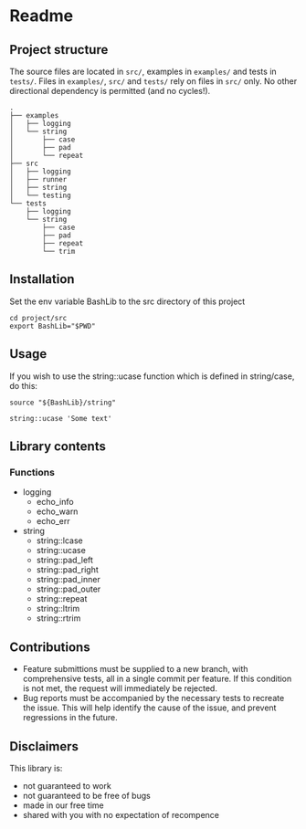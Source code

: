 # Readme

## Project structure

The source files are located in `src/`, examples in `examples/` and tests in `tests/`.
Files in `examples/`, `src/` and `tests/` rely on files in `src/` only.  No other directional dependency is permitted (and no cycles!).

```
.
├── examples
│   ├── logging
│   └── string
│       ├── case
│       ├── pad
│       └── repeat
├── src
│   ├── logging
│   ├── runner
│   ├── string
│   └── testing
└── tests
    ├── logging
    └── string
        ├── case
        ├── pad
        ├── repeat
        └── trim
```


## Installation

Set the env variable BashLib to the src directory of this project

```
cd project/src
export BashLib="$PWD"
```


## Usage

If you wish to use the string::ucase function which is defined in string/case, do this:

```
source "${BashLib}/string"

string::ucase 'Some text'
```

## Library contents

### Functions

- logging
   - echo\_info
   - echo\_warn
   - echo\_err
- string
  - string::lcase
  - string::ucase
  - string::pad\_left
  - string::pad\_right
  - string::pad\_inner
  - string::pad\_outer
  - string::repeat
  - string::ltrim
  - string::rtrim


## Contributions

- Feature submittions must be supplied to a new branch, with comprehensive tests, all in a single commit per feature.  If this condition is not met, the request will immediately be rejected.
- Bug reports must be accompanied by the necessary tests to recreate the issue.  This will help identify the cause of the issue, and prevent regressions in the future.


##  Disclaimers

This library is:

- not guaranteed to work
- not guaranteed to be free of bugs
- made in our free time
- shared with you with no expectation of recompence

